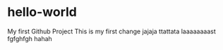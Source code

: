 # hello-world
My first Github Project
This is my first change
jajaja
ttattata
laaaaaaaast
fgfghfgh
hahah
 
